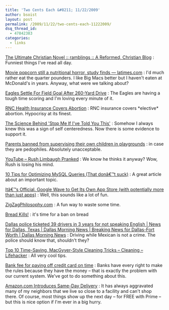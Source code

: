 ```yaml
---
title: 'Two Cents Each &#8211; 11/22/2009'
author: bsoist
layout: post
permalink: /2009/11/22/two-cents-each-11222009/
dsq_thread_id:
  - 47842383
categories:
  - links
---
```

<a href="http://www.challies.com/archives/general-news/ramblings/the-ultimate-christian-novel.php?utm_source=feedburner&#038;utm_medium=feed&#038;utm_campaign=Feed%3A+challies%2FXhEt+%28Challies+Dot+Com%29&#038;utm_content=Google+Reader" tags="vampires,books,twilight,amish,humor,satire,eschatology,for:@twitter">The Ultimate Christian Novel :: ramblings :: A Reformed, Christian Blog</a>
:   Funniest things I've read all day. 

<a href="http://www.latimes.com/news/nation-and-world/la-sci-movie-popcorn19-2009nov19,0,4003634.story" tags="nutrition,movies">Movie popcorn still a nutritional horror, study finds &#8212; latimes.com</a>
:   I'd much rather eat the quarter pounders. I like Big Macs better but I haven't eaten at McDonald's in years. Anyway, what were we talking about? 

<a href="http://www.theonion.com/content/news_briefs/eagles_settle_for_field?utm_source=onion_rss_daily" tags="humor,sports,football,nfl,eagles,satire">Eagles Settle For Field Goal After 260-Yard Drive</a>
:   The Eagles are having a tough time scoring and I'm loving every minute of it. 

<a href="http://politicalwire.com/archives/2009/11/12/rnc_health_insurance_covers_abortion.html?utm_source=feedburner&#038;utm_medium=feed&#038;utm_campaign=Feed%3A+PoliticalWire+%28Taegan+Goddard%27s+Political+Wire%29&#038;utm_content=Google+Reader" tags="politics,abortion,healthcare">RNC Health Insurance Covers Abortion</a>
:   RNC insurance covers \*elective\* abortion. Hypocrisy at its finest. 

<a href="http://www.livescience.com/culture/091112-memory-repeat-stories.html?utm_source=feedburner&#038;utm_medium=feed&#038;utm_campaign=Feed%3A+Livesciencecom+%28LiveScience.com+Science+Headline+Feed%29&#038;utm_content=Google+Reader" tags="science,memory">The Science Behind 'Stop Me If I've Told You This'</a>
:   Somehow I always knew this was a sign of self centeredness. Now there is some evidence to support it. 

<a href="http://www.dailymail.co.uk/news/article-1223528/Parents-banned-supervising-children-playgrounds--case-paedophiles.html" tags="freedom,faith">Parents banned from supervising their own children in playgrounds</a>
:   in case they are pedophiles. Absolutely unacceptable. 

<a href="http://www.youtube.com/watch?v=BcOswb4VcbA&#038;feature=player_embedded#" tags="2twitter,rush,obama,socialism,politics">YouTube &#8211; Rush Limbaugh Pranked</a>
:   We know he thinks it anyway? Wow, Rush is losing his mind. 

<a href="http://20bits.com/articles/10-tips-for-optimizing-mysql-queries-that-dont-suck/" tags="sql,mysql">10 Tips for Optimizing MySQL Queries (That donâ€™t suck)</a>
:   A great article about an important topic. 

<a href="http://thenextweb.com/appetite/2009/10/27/google-wave-app-store/" tags="wave,google,apps">Itâ€™s Official. Google Wave to Get Its Own App Store (with potentially more than just apps)</a>
:   Well, this sounds like a lot of fun. 

<a href="http://www.zigzagphilosophy.com/" tags="fun,2twitter">ZigZagPhilosophy.com</a>
:   A fun way to waste some time. 

<a href="http://monster-island.org/tinashumor/humor/breadkills.html" tags="bread,humor,health,2twitter">Bread Kills!</a>
:   it's time for a ban on bread 

<a href="http://www.dallasnews.com/sharedcontent/dws/news/localnews/stories/DN-citations_23met.ART.State.Edition2.4bac015.html" tags="freedom,for:tw">Dallas police ticketed 39 drivers in 3 years for not speaking English | News for Dallas, Texas | Dallas Morning News | Breaking News for Dallas-Fort Worth | Dallas Morning News</a>
:   Driving while Mexican is not a crime. The police should know that, shouldn't they? 

<a href="http://ow.ly/vz4U" tags="hacking,tips,cleaning">Top 10 Time-Saving, MacGyver-Style Cleaning Tricks &#8211; Cleaning &#8211; Lifehacker</a>
:   All very cool tips. 

<a href="http://www.usatoday.com/money/perfi/columnist/block/2009-10-19-bank-of-america-card-fee_N.htm?se=yahoorefer" tags="economy,banks,capitalism,freedom,greed">Bank fee for paying off credit card on time</a>
:   Banks have every right to make the rules because they have the money &#8211; that is exactly the problem with our current system. We've got to do something about this. 

<a href="http://bits.blogs.nytimes.com/2009/10/15/amazoncom-introduces-same-day-delivery/" tags="amazon,books">Amazon.com Introduces Same-Day Delivery</a>
:   It has always aggravated many of my neighbors that we live so close to a facility and can't shop there. Of course, most things show up the next day &#8211; for FREE with Prime &#8211; but this is nice option if I'm ever in a big hurry. </dl>
